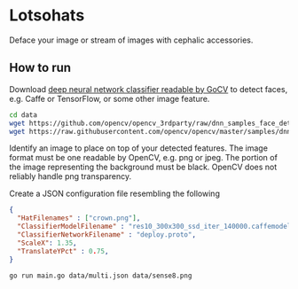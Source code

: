 # Lotsohats
Deface your image or stream of images with cephalic accessories.

## How to run
Download [deep neural network classifier readable by GoCV](https://godoc.org/gocv.io/x/gocv#ReadNet) to detect faces, e.g. Caffe or TensorFlow, or some other image feature.
```bash
cd data
wget https://github.com/opencv/opencv_3rdparty/raw/dnn_samples_face_detector_20170830/res10_300x300_ssd_iter_140000.caffemodel
wget https://raw.githubusercontent.com/opencv/opencv/master/samples/dnn/face_detector/deploy.prototxt
```

Identify an image to place on top of your detected features.  The image format must be one readable by OpenCV, e.g. png or jpeg.  The portion of the image representing the background must be black.  OpenCV does not reliably handle png transparency.

Create a JSON configuration file resembling the following
```json
{
  "HatFilenames" : ["crown.png"],
  "ClassifierModelFilename" : "res10_300x300_ssd_iter_140000.caffemodel",
  "ClassifierNetworkFilename" : "deploy.proto",
  "ScaleX": 1.35,
  "TranslateYPct" : 0.75,
}
```

```bash
go run main.go data/multi.json data/sense8.png 
```

